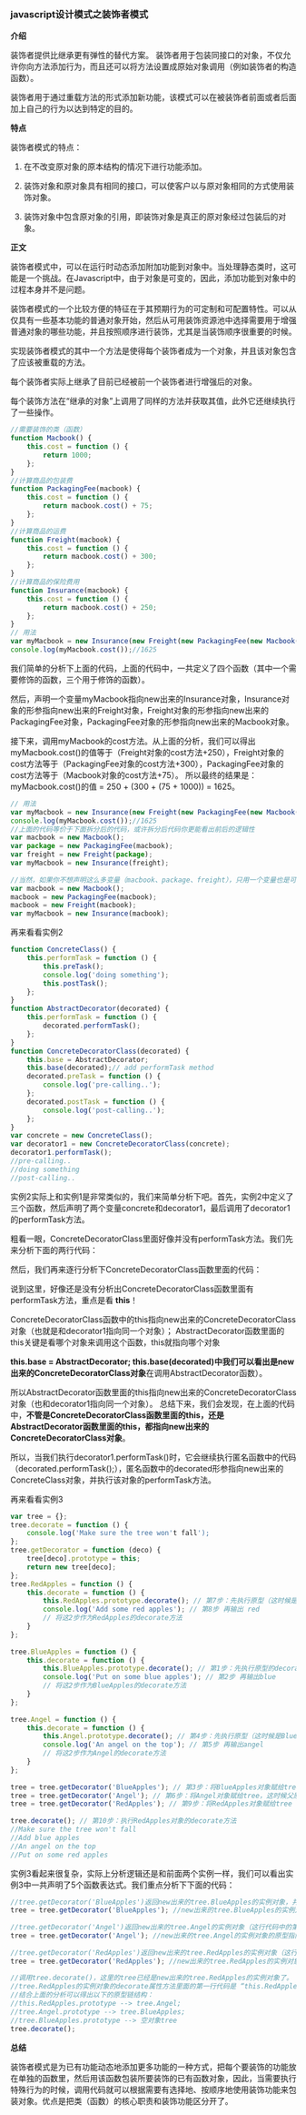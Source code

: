 ### javascript设计模式之装饰者模式

**介绍**

装饰者提供比继承更有弹性的替代方案。 装饰者用于包装同接口的对象，不仅允许你向方法添加行为，而且还可以将方法设置成原始对象调用（例如装饰者的构造函数）。

装饰者用于通过重载方法的形式添加新功能，该模式可以在被装饰者前面或者后面加上自己的行为以达到特定的目的。

**特点**

装饰者模式的特点： 

1. 在不改变原对象的原本结构的情况下进行功能添加。

1. 装饰对象和原对象具有相同的接口，可以使客户以与原对象相同的方式使用装饰对象。
2. 装饰对象中包含原对象的引用，即装饰对象是真正的原对象经过包装后的对象。 

**正文**

装饰者模式中，可以在运行时动态添加附加功能到对象中。当处理静态类时，这可能是一个挑战。在Javascript中，由于对象是可变的，因此，添加功能到对象中的过程本身并不是问题。

装饰者模式的一个比较方便的特征在于其预期行为的可定制和可配置特性。可以从仅具有一些基本功能的普通对象开始，然后从可用装饰资源池中选择需要用于增强普通对象的哪些功能，并且按照顺序进行装饰，尤其是当装饰顺序很重要的时候。 

实现装饰者模式的其中一个方法是使得每个装饰者成为一个对象，并且该对象包含了应该被重载的方法。

每个装饰者实际上继承了目前已经被前一个装饰者进行增强后的对象。

每个装饰方法在“继承的对象”上调用了同样的方法并获取其值，此外它还继续执行了一些操作。 

```javascript
//需要装饰的类（函数）
function Macbook() {
    this.cost = function () {
        return 1000;
    };
}
//计算商品的包装费
function PackagingFee(macbook) {
    this.cost = function () {
        return macbook.cost() + 75;
    };
}
//计算商品的运费
function Freight(macbook) {
    this.cost = function () {
        return macbook.cost() + 300;
    };
}
//计算商品的保险费用
function Insurance(macbook) {
    this.cost = function () {
        return macbook.cost() + 250;
    };
}
// 用法
var myMacbook = new Insurance(new Freight(new PackagingFee(new Macbook())));
console.log(myMacbook.cost());//1625
```

我们简单的分析下上面的代码，上面的代码中，一共定义了四个函数（其中一个需要修饰的函数，三个用于修饰的函数）。

然后，声明一个变量myMacbook指向new出来的Insurance对象，Insurance对象的形参指向new出来的Freight对象，Freight对象的形参指向new出来的PackagingFee对象，PackagingFee对象的形参指向new出来的Macbook对象。 

接下来，调用myMacbook的cost方法。从上面的分析，我们可以得出 myMacbook.cost()的值等于（Freight对象的cost方法+250），Freight对象的cost方法等于（PackagingFee对象的cost方法+300），PackagingFee对象的cost方法等于（Macbook对象的cost方法+75）。 所以最终的结果是：myMacbook.cost()的值 = 250 + (300 + (75 + 1000)) = 1625。 

```javascript
// 用法
var myMacbook = new Insurance(new Freight(new PackagingFee(new Macbook())));
console.log(myMacbook.cost());//1625
//上面的代码等价于下面拆分后的代码，或许拆分后代码你更能看出前后的逻辑性
var macbook = new Macbook();
var package = new PackagingFee(macbook);
var freight = new Freight(package);
var myMacbook = new Insurance(freight);
 
//当然，如果你不想声明这么多变量（macbook、package、freight），只用一个变量也是可以的
var macbook = new Macbook();
macbook = new PackagingFee(macbook);
macbook = new Freight(macbook);
var myMacbook = new Insurance(macbook);
```

再来看看实例2

```javascript
function ConcreteClass() {
    this.performTask = function () {
        this.preTask();
        console.log('doing something');
        this.postTask();
    };
}
function AbstractDecorator(decorated) {
    this.performTask = function () {
        decorated.performTask();
    };
}
function ConcreteDecoratorClass(decorated) {
    this.base = AbstractDecorator;
    this.base(decorated);// add performTask method
    decorated.preTask = function () {
        console.log('pre-calling..');
    };
    decorated.postTask = function () {
        console.log('post-calling..');
    };
}
var concrete = new ConcreteClass();
var decorator1 = new ConcreteDecoratorClass(concrete);
decorator1.performTask();
//pre-calling..
//doing something
//post-calling..
```

实例2实际上和实例1是非常类似的，我们来简单分析下吧。首先，实例2中定义了三个函数，然后声明了两个变量concrete和decorator1，最后调用了decorator1的performTask方法。

粗看一眼，ConcreteDecoratorClass里面好像并没有performTask方法。我们先来分析下面的两行代码：

然后，我们再来逐行分析下ConcreteDecoratorClass函数里面的代码：

说到这里，好像还是没有分析出ConcreteDecoratorClass函数里面有performTask方法，重点是看 **this**！

ConcreteDecoratorClass函数中的this指向new出来的ConcreteDecoratorClass对象（也就是和decorator1指向同一个对象）；
AbstractDecorator函数里面的this关键是看哪个对象来调用这个函数，this就指向哪个对象

**this.base = AbstractDecorator; this.base(decorated)**中我们可以看出是**new出来的ConcreteDecoratorClass对象**在调用AbstractDecorator函数）。

所以AbstractDecorator函数里面的this指向new出来的ConcreteDecoratorClass对象（也和decorator1指向同一个对象）。
总结下来，我们会发现，在上面的代码中，**不管是ConcreteDecoratorClass函数里面的this，还是AbstractDecorator函数里面的this，都指向new出来的ConcreteDecoratorClass对象**。

所以，当我们执行decorator1.performTask()时，它会继续执行匿名函数中的代码（decorated.performTask();），匿名函数中的decorated形参指向new出来的ConcreteClass对象，并执行该对象的performTask方法。

再来看看实例3

```javascript
var tree = {};
tree.decorate = function () {
    console.log('Make sure the tree won't fall');
};
tree.getDecorator = function (deco) {
    tree[deco].prototype = this;
    return new tree[deco];
};
tree.RedApples = function () {
    this.decorate = function () {
        this.RedApples.prototype.decorate(); // 第7步：先执行原型（这时候是Angel了）的decorate方法
        console.log('Add some red apples'); // 第8步 再输出 red
        // 将这2步作为RedApples的decorate方法
    }
};
 
tree.BlueApples = function () {
    this.decorate = function () {
        this.BlueApples.prototype.decorate(); // 第1步：先执行原型的decorate方法，也就是tree.decorate()
        console.log('Put on some blue apples'); // 第2步 再输出blue
        // 将这2步作为BlueApples的decorate方法
    }
};
 
tree.Angel = function () {
    this.decorate = function () {
        this.Angel.prototype.decorate(); // 第4步：先执行原型（这时候是BlueApples了）的decorate方法
        console.log('An angel on the top'); // 第5步 再输出angel
        // 将这2步作为Angel的decorate方法
    }
};
 
tree = tree.getDecorator('BlueApples'); // 第3步：将BlueApples对象赋给tree，这时候父原型里的getDecorator依然可用
tree = tree.getDecorator('Angel'); // 第6步：将Angel对象赋给tree，这时候父原型的父原型里的getDecorator依然可用
tree = tree.getDecorator('RedApples'); // 第9步：将RedApples对象赋给tree
 
tree.decorate(); // 第10步：执行RedApples对象的decorate方法
//Make sure the tree won't fall
//Add blue apples
//An angel on the top
//Put on some red apples
```

实例3看起来很复杂，实际上分析逻辑还是和前面两个实例一样，我们可以看出实例3中一共声明了5个函数表达式。我们重点分析下下面的代码：

```javascript
//tree.getDecorator('BlueApples')返回new出来的tree.BlueApples的实例对象，并将该对象赋值给空的tree对象
tree = tree.getDecorator('BlueApples'); //new出来的tree.BlueApples的实例对象的原型指向 --> 空对象tree
 
//tree.getDecorator('Angel')返回new出来的tree.Angel的实例对象（这行代码中的第二个tree已经是上面一行代码运行结果后的tree.BlueApples的实例对象）
tree = tree.getDecorator('Angel'); //new出来的tree.Angel的实例对象的原型指向 --> tree.BlueApples的实例对象
 
//tree.getDecorator('RedApples')返回new出来的tree.RedApples的实例对象（这行代码中的第二个tree已经是上面一行代码运行结果后的tree.Angel的实例对象）
tree = tree.getDecorator('RedApples'); //new出来的tree.RedApples的实例对象的原型指向 --> tree.Angel的实例对象
 
//调用tree.decorate()，这里的tree已经是new出来的tree.RedApples的实例对象了。
//tree.RedApples的实例对象的decorate属性方法里面的第一行代码是 “this.RedApples.prototype.decorate()”
//结合上面的分析可以得出以下的原型链结构：
//this.RedApples.prototype --> tree.Angel;
//tree.Angel.prototype --> tree.BlueApples;
//tree.BlueApples.prototype --> 空对象tree
tree.decorate();
```

**总结**

装饰者模式是为已有功能动态地添加更多功能的一种方式，把每个要装饰的功能放在单独的函数里，然后用该函数包装所要装饰的已有函数对象，因此，当需要执行特殊行为的时候，调用代码就可以根据需要有选择地、按顺序地使用装饰功能来包装对象。优点是把类（函数）的核心职责和装饰功能区分开了。